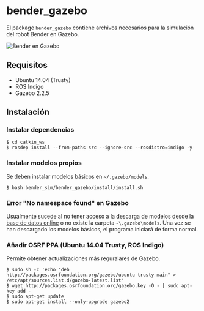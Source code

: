 bender_gazebo
=============

El package `bender_gazebo` contiene archivos necesarios para la simulación del robot Bender en Gazebo.

![Bender en Gazebo](img/bender_gazebo.png)

Requisitos
----------

* Ubuntu 14.04 (Trusty)
* ROS Indigo
* Gazebo 2.2.5

Instalación
-----------

### Instalar dependencias

~~~
$ cd catkin_ws
$ rosdep install --from-paths src --ignore-src --rosdistro=indigo -y
~~~

### Instalar modelos propios

Se deben instalar modelos básicos en `~/.gazebo/models`.

~~~
$ bash bender_sim/bender_gazebo/install/install.sh 
~~~

### Error "No namespace found" en Gazebo

Usualmente sucede al no tener acceso a la descarga de modelos desde la [base de datos online](http://models.gazebosim.org/) o no existe la carpeta `~\.gazebo\models`. Una vez se han descargado los modelos básicos, el programa iniciará de forma normal.

### Añadir OSRF PPA (Ubuntu 14.04 Trusty, ROS Indigo)

Permite obtener actualizaciones más reguralares de Gazebo.

~~~
$ sudo sh -c 'echo "deb http://packages.osrfoundation.org/gazebo/ubuntu trusty main" > /etc/apt/sources.list.d/gazebo-latest.list'
$ wget http://packages.osrfoundation.org/gazebo.key -O - | sudo apt-key add -
$ sudo apt-get update
$ sudo apt-get install --only-upgrade gazebo2
~~~

